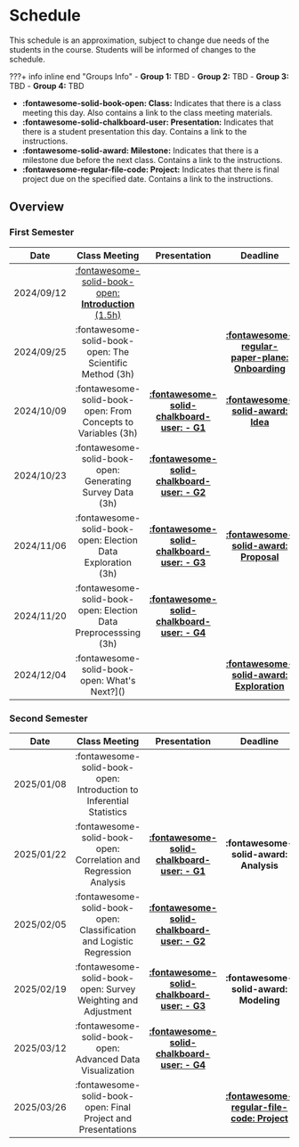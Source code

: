 # Schedule

This schedule is an approximation, subject to change due needs of the students in the course. Students will be informed of changes to the schedule.

???+ info inline end "Groups Info"
    - **Group 1:** TBD
    - **Group 2:** TBD
    - **Group 3:** TBD
    - **Group 4:** TBD

- **:fontawesome-solid-book-open: Class:** Indicates that there is a class meeting this day. Also contains a link to the class meeting materials.
- **:fontawesome-solid-chalkboard-user: Presentation:** Indicates that there is a student presentation this day. Contains a link to the instructions.
- **:fontawesome-solid-award: Milestone:** Indicates that there is a milestone due before the next class. Contains a link to the instructions.
- **:fontawesome-regular-file-code: Project:** Indicates that there is final project due on the specified date. Contains a link to the instructions.


## Overview

### First Semester

| Date       | Class Meeting | Presentation                                                               | Deadline |
| :-:        |:-:                                                                                             | :-:                                                                        | :-:      |
| 2024/09/12 | [:fontawesome-solid-book-open: **Introduction** (1.5h)](modules/introduction.md)                |                                                                            |          |
| 2024/09/25 | :fontawesome-solid-book-open: The Scientific Method (3h)                |                                                                            | [**:fontawesome-regular-paper-plane: Onboarding**](resources/onboarding.md) |
| 2024/10/09 | :fontawesome-solid-book-open: From Concepts to Variables (3h)   |[**:fontawesome-solid-chalkboard-user: - G1**](activities/participation.md) | [**:fontawesome-solid-award: Idea**](https://colab.research.google.com/github/mickaeltemporao/data-analysis/blob/main/materials/assignment-1.ipynb)     |
| 2024/10/23 | :fontawesome-solid-book-open: Generating Survey Data (3h)       |[**:fontawesome-solid-chalkboard-user: - G2**](activities/participation.md) | |
| 2024/11/06 | :fontawesome-solid-book-open: Election Data Exploration (3h)    |[**:fontawesome-solid-chalkboard-user: - G3**](activities/participation.md) | [**:fontawesome-solid-award: Proposal**](https://colab.research.google.com/github/mickaeltemporao/data-analysis/blob/main/materials/assignment-2.ipynb)     |
| 2024/11/20 | :fontawesome-solid-book-open: Election Data Preprocesssing (3h) |[**:fontawesome-solid-chalkboard-user: - G4**](activities/participation.md) | |
| 2024/12/04 | :fontawesome-solid-book-open: What's Next?]()                                                                                |                                                                            | [**:fontawesome-solid-award: Exploration**](https://colab.research.google.com/github/mickaeltemporao/data-analysis/blob/main/materials/assignment-3.ipynb) |

### Second Semester

| Date       | Class Meeting | Presentation                                                               | Deadline |
| :-:        | :-: | :-:                                                                        | :-:      |
| 2025/01/08 | :fontawesome-solid-book-open: Introduction to Inferential Statistics                |                                                                            |          |
| 2025/01/22 | :fontawesome-solid-book-open: Correlation and Regression Analysis   |[**:fontawesome-solid-chalkboard-user: - G1**](activities/participation.md) | **:fontawesome-solid-award: Analysis**     |
| 2025/02/05 | :fontawesome-solid-book-open: Classification and Logistic Regression       |[**:fontawesome-solid-chalkboard-user: - G2**](activities/participation.md) | |
| 2025/02/19 | :fontawesome-solid-book-open: Survey Weighting and Adjustment    |[**:fontawesome-solid-chalkboard-user: - G3**](activities/participation.md) | **:fontawesome-solid-award: Modeling** |
| 2025/03/12 | :fontawesome-solid-book-open: Advanced Data Visualization |[**:fontawesome-solid-chalkboard-user: - G4**](activities/participation.md) | |
| 2025/03/26 | :fontawesome-solid-book-open: Final Project and Presentations|                                                                            | [**:fontawesome-regular-file-code: Project**](activities/project.md)|


<!-- | Date       | Module                             | Class                                                      | Presentation                                                                   | Deadline                                  | -->
<!-- | :-:        | :-:                                | :-:                                                        | :-:                                                                            | :-:                                       | -->
<!-- | 2022/01/14 | Wrangling Survey Data I            | [:fontawesome-solid-book-open:](modules/management-1.md) |                                                                                |                                           | -->
<!-- | 2022/01/21 | Wrangling Survey Data II           | :fontawesome-solid-book-open:                            | [**:fontawesome-solid-chalkboard-user: - G2**](activities/participation.md) |                                           | -->
<!-- | 2022/01/28 | Wrangling Survey Data III          | :fontawesome-solid-book-open:                            | [**:fontawesome-solid-chalkboard-user: - G1**](activities/participation.md) |                                           | -->
<!-- | 2022/02/04 | Modeling I                         | :fontawesome-solid-book-open:                            | [**:fontawesome-solid-chalkboard-user: - G3**](activities/participation.md) | **:fontawesome-solid-award: Analysis**    | -->
<!-- | 2022/02/11 | Modeling II                        | :fontawesome-solid-book-open:                            |                                                                                |                                           | -->
<!-- | 2022/02/18 | Modeling III                       | :fontawesome-solid-book-open:                            | [**:fontawesome-solid-chalkboard-user: - G4**](activities/participation.md) |                                           | -->
<!-- | 2022/02/25 | :fontawesome-solid-umbrella-beach: |                                                            |                                                                                |                                           | -->
<!-- | 2022/03/04 | Inference I                        | :fontawesome-solid-book-open:                            | [**:fontawesome-solid-chalkboard-user: - G2**](activities/participation.md) |                                           | -->
<!-- | 2022/03/11 | Inference II                       | :fontawesome-solid-book-open:                            | [**:fontawesome-solid-chalkboard-user: - G1**](activities/participation.md) | **:fontawesome-solid-award: Modeling**    | -->
<!-- | 2022/03/18 | Inference III                      | :fontawesome-solid-book-open:                            |                                                                                |                                           | -->
<!-- | 2022/03/25 | Communication I                    | :fontawesome-solid-book-open:                            | [**:fontawesome-solid-chalkboard-user: - G3**](activities/participation.md) |                                           | -->
<!-- | 2022/04/01 | Communication II                   | :fontawesome-solid-book-open:                            | [**:fontawesome-solid-chalkboard-user: - G4**](activities/participation.md) |                                           | -->
<!-- | 2022/04/10 | **Paper Deadline**                 |                                                            |                                                                                | **:fontawesome-regular-file-code: Paper** | -->

<!---->
<!-- #### **Session 1: Introduction to Data Analysis in Political Science** -->
<!-- #### **Session 2: Introduction to Programming with Python** -->
<!-- #### **Session 3: Data Structures in Python** -->
<!-- #### **Session 4: Introduction to Election Survey Data** -->
<!-- #### **Session 5: Data Cleaning and Preprocessing** -->
<!-- #### **Session 6: Exploratory Data Analysis (EDA)** -->
<!-- #### **Session 7: Introduction to Inferential Statistics** -->
<!-- #### **Session 8: Correlation and Regression Analysis** -->
<!-- #### **Session 9: Classification and Logistic Regression** -->
<!-- #### **Session 10: Survey Weighting and Adjustment** -->
<!-- #### **Session 11: Advanced Data Visualization** -->
<!-- #### **Session 12: Final Project and Presentation** -->
<!---->
<!-- [](modules/programming-2.md)  -->
<!-- [](modules/programming-3.md) -->
<!-- [](modules/exploration-1.md) -->
<!-- [](modules/exploration-2.md)  -->
<!-- [](modules/exploration-4.md)  -->
<!-- [](modules/exploration-5.md)  -->

